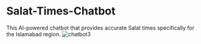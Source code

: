# Salat-Times-Chatbot
This AI-powered chatbot that provides accurate Salat times specifically for the Islamabad region. 
![chatbot3](https://github.com/user-attachments/assets/d0b5eab5-0729-4c1e-8456-82b372d0d383)
